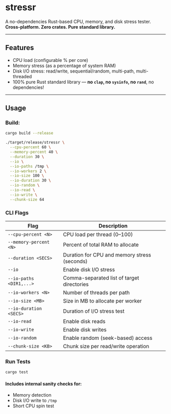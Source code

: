 # stressr


A no-dependencies Rust-based CPU, memory, and disk stress tester.  
**Cross-platform. Zero crates. Pure standard library.**

---

##  Features

-  CPU load (configurable % per core)
-  Memory stress (as a percentage of system RAM)
-  Disk I/O stress: read/write, sequential/random, multi-path, multi-threaded
-  100% pure Rust standard library — **no `clap`, no `sysinfo`, no `rand`**, no dependencies!

---

##  Usage

### Build:

```bash
cargo build --release
```

```bash
./target/release/stressr \
  --cpu-percent 60 \
  --memory-percent 40 \
  --duration 30 \
  --io \
  --io-paths /tmp \
  --io-workers 2 \
  --io-size 100 \
  --io-duration 30 \
  --io-random \
  --io-read \
  --io-write \
  --chunk-size 64
```

### CLI Flags

| Flag                     | Description                                      |
|--------------------------|--------------------------------------------------|
| `--cpu-percent <N>`      | CPU load per thread (0–100)                      |
| `--memory-percent <N>`   | Percent of total RAM to allocate                 |
| `--duration <SECS>`      | Duration for CPU and memory stress (seconds)     |
| `--io`                   | Enable disk I/O stress                           |
| `--io-paths <DIR1,...>`  | Comma-separated list of target directories       |
| `--io-workers <N>`       | Number of threads per path                       |
| `--io-size <MB>`         | Size in MB to allocate per worker                |
| `--io-duration <SECS>`   | Duration of I/O stress test                      |
| `--io-read`              | Enable disk reads                                |
| `--io-write`             | Enable disk writes                               |
| `--io-random`            | Enable random (seek-based) access                |
| `--chunk-size <KB>`      | Chunk size per read/write operation              |


### Run Tests

```bash
cargo test
```

#### Includes internal sanity checks for:
- Memory detection
- Disk I/O write to `/tmp`
- Short CPU spin test


